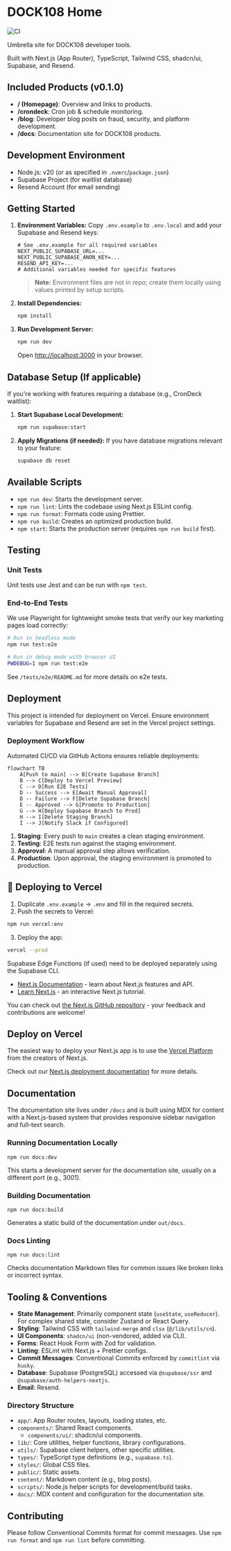 # DOCK108 Home

![CI](https://github.com/dock108/devtools/actions/workflows/ci.yml/badge.svg)

Umbrella site for DOCK108 developer tools.

Built with Next.js (App Router), TypeScript, Tailwind CSS, shadcn/ui, Supabase, and Resend.

## Included Products (v0.1.0)

- **/ (Homepage)**: Overview and links to products.
- **/crondeck**: Cron job & schedule monitoring.
- **/blog**: Developer blog posts on fraud, security, and platform development.
- **/docs**: Documentation site for DOCK108 products.

## Development Environment

- Node.js: v20 (or as specified in `.nvmrc`/`package.json`)
- Supabase Project (for waitlist database)
- Resend Account (for email sending)

## Getting Started

1.  **Environment Variables:**
    Copy `.env.example` to `.env.local` and add your Supabase and Resend keys:

    ```
    # See .env.example for all required variables
    NEXT_PUBLIC_SUPABASE_URL=...
    NEXT_PUBLIC_SUPABASE_ANON_KEY=...
    RESEND_API_KEY=...
    # Additional variables needed for specific features
    ```

    > **Note:** Environment files are not in repo; create them locally using values printed by setup scripts.

2.  **Install Dependencies:**

    ```bash
    npm install
    ```

3.  **Run Development Server:**

    ```bash
    npm run dev
    ```

    Open [http://localhost:3000](http://localhost:3000) in your browser.

## Database Setup (If applicable)

If you're working with features requiring a database (e.g., CronDeck waitlist):

1. **Start Supabase Local Development:**

   ```bash
   npm run supabase:start
   ```

2. **Apply Migrations (if needed):**
   If you have database migrations relevant to your feature:
   ```bash
   supabase db reset
   ```

## Available Scripts

- `npm run dev`: Starts the development server.
- `npm run lint`: Lints the codebase using Next.js ESLint config.
- `npm run format`: Formats code using Prettier.
- `npm run build`: Creates an optimized production build.
- `npm start`: Starts the production server (requires `npm run build` first).

## Testing

### Unit Tests

Unit tests use Jest and can be run with `npm test`.

### End-to-End Tests

We use Playwright for lightweight smoke tests that verify our key marketing pages load correctly:

```bash
# Run in headless mode
npm run test:e2e

# Run in debug mode with browser UI
PWDEBUG=1 npm run test:e2e
```

See `/tests/e2e/README.md` for more details on e2e tests.

## Deployment

This project is intended for deployment on Vercel. Ensure environment variables for Supabase and Resend are set in the Vercel project settings.

### Deployment Workflow

Automated CI/CD via GitHub Actions ensures reliable deployments:

```mermaid
flowchart TB
    A[Push to main] --> B[Create Supabase Branch]
    B --> C[Deploy to Vercel Preview]
    C --> D[Run E2E Tests]
    D -- Success --> E[Await Manual Approval]
    D -- Failure --> F[Delete Supabase Branch]
    E -- Approved --> G[Promote to Production]
    G --> H[Deploy Supabase Branch to Prod]
    H --> I[Delete Staging Branch]
    I --> J[Notify Slack if Configured]
```

1. **Staging**: Every push to `main` creates a clean staging environment.
2. **Testing**: E2E tests run against the staging environment.
3. **Approval**: A manual approval step allows verification.
4. **Production**: Upon approval, the staging environment is promoted to production.

## 🚀 Deploying to Vercel

1. Duplicate `.env.example` → `.env` and fill in the required secrets.
2. Push the secrets to Vercel:

```bash
npm run vercel:env
```

3. Deploy the app:

```bash
vercel --prod
```

Supabase Edge Functions (if used) need to be deployed separately using the Supabase CLI.

- [Next.js Documentation](https://nextjs.org/docs) - learn about Next.js features and API.
- [Learn Next.js](https://nextjs.org/learn) - an interactive Next.js tutorial.

You can check out [the Next.js GitHub repository](https://github.com/vercel/next.js) - your feedback and contributions are welcome!

## Deploy on Vercel

The easiest way to deploy your Next.js app is to use the [Vercel Platform](https://vercel.com/new?utm_medium=default-template&filter=next.js&utm_source=create-next-app&utm_campaign=create-next-app-readme) from the creators of Next.js.

Check out our [Next.js deployment documentation](https://nextjs.org/docs/app/building-your-application/deploying) for more details.

## Documentation

The documentation site lives under `/docs` and is built using MDX for content with a Next.js-based system that provides responsive sidebar navigation and full-text search.

### Running Documentation Locally

```
npm run docs:dev
```

This starts a development server for the documentation site, usually on a different port (e.g., 3001).

### Building Documentation

```
npm run docs:build
```

Generates a static build of the documentation under `out/docs`.

### Docs Linting

```
npm run docs:lint
```

Checks documentation Markdown files for common issues like broken links or incorrect syntax.

## Tooling & Conventions

- **State Management**: Primarily component state (`useState`, `useReducer`). For complex shared state, consider Zustand or React Query.
- **Styling**: Tailwind CSS with `tailwind-merge` and `clsx` (`@/lib/utils/cn`).
- **UI Components**: `shadcn/ui` (non-vendored, added via CLI).
- **Forms**: React Hook Form with Zod for validation.
- **Linting**: ESLint with Next.js + Prettier configs.
- **Commit Messages**: Conventional Commits enforced by `commitlint` via `husky`.
- **Database**: Supabase (PostgreSQL) accessed via `@supabase/ssr` and `@supabase/auth-helpers-nextjs`.
- **Email**: Resend.

### Directory Structure

- `app/`: App Router routes, layouts, loading states, etc.
- `components/`: Shared React components.
  - `components/ui/`: shadcn/ui components.
- `lib/`: Core utilities, helper functions, library configurations.
- `utils/`: Supabase client helpers, other specific utilities.
- `types/`: TypeScript type definitions (e.g., `supabase.ts`).
- `styles/`: Global CSS files.
- `public/`: Static assets.
- `content/`: Markdown content (e.g., blog posts).
- `scripts/`: Node.js helper scripts for development/build tasks.
- `docs/`: MDX content and configuration for the documentation site.

## Contributing

Please follow Conventional Commits format for commit messages. Use `npm run format` and `npm run lint` before committing.
